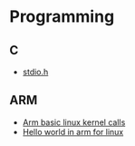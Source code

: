 # Programming

## C
- [stdio.h](c/stdio)

## ARM
- [Arm basic linux kernel calls](arm/arm_basic_linux_kernel_calls.md)
- [Hello world in arm for linux](arm/hello_world_arm_linux.md)